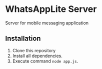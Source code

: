 # WhatsAppLite Server
Server for mobile messaging application

## Installation
1. Clone this repository
2. Install all dependencies. 
3. Execute command `node app.js`. 
